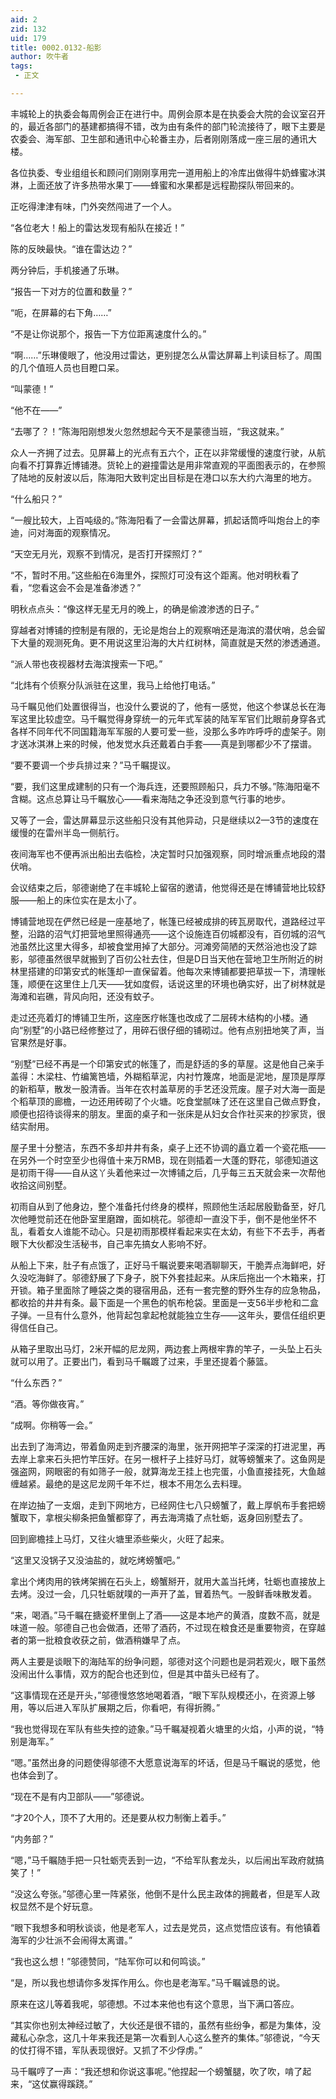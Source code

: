 ```yaml
---
aid: 2
zid: 132
uid: 179
title: 0002.0132-船影
author: 吹牛者
tags: 
 - 正文

---
```




  丰城轮上的执委会每周例会正在进行中。周例会原本是在执委会大院的会议室召开的，最近各部门的基建都搞得不错，改为由有条件的部门轮流接待了，眼下主要是农委会、海军部、卫生部和通讯中心轮番主办，后者刚刚落成一座三层的通讯大楼。

  各位执委、专业组组长和顾问们刚刚享用完一道用船上的冷库出做得牛奶蜂蜜冰淇淋，上面还放了许多热带水果丁——蜂蜜和水果都是远程勘探队带回来的。

  正吃得津津有味，门外突然闯进了一个人。

  “各位老大！船上的雷达发现有船队在接近！”

  陈的反映最快。“谁在雷达边？”

  两分钟后，手机接通了乐琳。

  “报告一下对方的位置和数量？”

  “呃，在屏幕的右下角……”

  “不是让你说那个，报告一下方位距离速度什么的。”

  “啊……”乐琳傻眼了，他没用过雷达，更别提怎么从雷达屏幕上判读目标了。周围的几个值班人员也目瞪口呆。

  “叫蒙德！”

  “他不在——”

  “去哪了？！”陈海阳刚想发火忽然想起今天不是蒙德当班，“我这就来。”

  众人一齐拥了过去。见屏幕上的光点有五六个，正在以非常缓慢的速度行驶，从航向看不打算靠近博铺港。货轮上的避撞雷达是用非常直观的平面图表示的，在参照了陆地的反射波以后，陈海阳大致判定出目标是在港口以东大约六海里的地方。

  “什么船只？”

  “一艘比较大，上百吨级的。”陈海阳看了一会雷达屏幕，抓起话筒呼叫炮台上的李迪，问对海面的观察情况。

  “天空无月光，观察不到情况，是否打开探照灯？”

  “不，暂时不用。”这些船在6海里外，探照灯可没有这个距离。他对明秋看了看，“您看这会不会是准备渗透？”

  明秋点点头：“像这样无星无月的晚上，的确是偷渡渗透的日子。”

  穿越者对博铺的控制是有限的，无论是炮台上的观察哨还是海滨的潜伏哨，总会留下大量的观测死角。更不用说这里沿海的大片红树林，简直就是天然的渗透通道。

  “派人带也夜视器材去海滨搜索一下吧。”

  “北炜有个侦察分队派驻在这里，我马上给他打电话。”

  马千瞩见他们处置很得当，也没什么要说的了，他有一感觉，他这个参谋总长在海军这里比较虚空。马千瞩觉得身穿统一的元年式军装的陆军军官们比眼前身穿各式各样不同年代不同国籍海军军服的人要可爱一些，没那么多咋咋呼呼的虚架子。刚才送冰淇淋上来的时候，他发觉水兵还戴着白手套——真是到哪都少不了摆谱。

  “要不要调一个步兵排过来？”马千瞩提议。

  “要，我们这里成建制的只有一个海兵连，还要照顾船只，兵力不够。”陈海阳毫不含糊。这点总算让马千瞩放心——看来海陆之争还没到意气行事的地步。

  又等了一会，雷达屏幕显示这些船只没有其他异动，只是继续以2—3节的速度在缓慢的在雷州半岛一侧航行。

  夜间海军也不便再派出船出去临检，决定暂时只加强观察，同时增派重点地段的潜伏哨。

  会议结束之后，邬德谢绝了在丰城轮上留宿的邀请，他觉得还是在博铺营地比较舒服——船上的床位实在是太小了。

  博铺营地现在俨然已经是一座基地了，帐篷已经被成排的砖瓦房取代，道路经过平整，沿路的沼气灯把营地里照得通亮——这个设施连百仞城都没有，百仞城的沼气池虽然比这里大得多，却被食堂用掉了大部分。河滩旁简陋的天然浴池也没了踪影，邬德虽然很早就搬到了百仞公社去住，但是D日当天他在营地卫生所附近的树林里搭建的印第安式的帐篷却一直保留着。他每次来博铺都要把草拔一下，清理帐篷，顺便在这里住上几天——犹如度假，话说这里的环境也确实好，出了树林就是海滩和岩礁，背风向阳，还没有蚊子。

  走过还亮着灯的博铺卫生所，这座医疗帐篷也改成了二层砖木结构的小楼。通向“别墅”的小路已经修整过了，用碎石很仔细的铺砌过。他有点别扭地笑了声，当官果然是好事。

  “别墅”已经不再是一个印第安式的帐篷了，而是舒适的多的草屋。这是他自己亲手盖得：木梁柱、竹编篱笆墙，外糊稻草泥，内衬竹篾席，地面是泥地，屋顶是厚厚的新稻草，散发一股清香。当年在农村盖草房的手艺还没荒废。屋子对大海一面是个稻草顶的廊檐，一边还用砖砌了个火塘。吃食堂腻味了还在这里自己做点野食，顺便也招待谈得来的朋友。里面的桌子和一张床是从妇女合作社买来的抄家货，很结实耐用。

  屋子里十分整洁，东西不多却井井有条，桌子上还不协调的矗立着一个瓷花瓶——在另外一个时空至少也得值十来万RMB，现在则插着一大蓬的野花，邬德知道这是初雨干得——自从这丫头着他来过一次博铺之后，几乎每三五天就会来一次帮他收拾这间别墅。

  初雨自从到了他身边，整个准备托付终身的模样，照顾他生活起居殷勤备至，好几次他睡觉前还在他卧室里磨蹭，面如桃花。邬德却一直没下手，倒不是他坐怀不乱，看着女人谁能不动心。只是初雨那模样看起来实在太幼，有些下不去手，再者眼下大伙都没生活秘书，自己率先搞女人影响不好。

  从船上下来，肚子有点饿了，正好马千瞩说要来喝酒聊聊天，干脆弄点海鲜吧，好久没吃海鲜了。邬德舒展了下身子，脱下外套挂起来。从床后拖出一个木箱来，打开锁。箱子里面除了睡袋之类的寝宿用品，还有一套完整的野外生存的应急物品，都收拾的井井有条。最下面是一个黑色的帆布枪袋。里面是一支56半步枪和二盒子弹。一旦有什么意外，他背起包拿起枪就能独立生存——这年头，要信任组织更得信任自己。

  从箱子里取出马灯，2米开幅的尼龙网，两边套上两根牢靠的竿子，一头坠上石头就可以用了。正要出门，看到马千瞩踱了过来，手里还提着个藤篮。

  “什么东西？”

  “酒。等你做夜宵。”

  “成啊。你稍等一会。”

  出去到了海湾边，带着鱼网走到齐腰深的海里，张开网把竿子深深的打进泥里，再去岸上拿来石头把竹竿压好。在另一根杆子上挂好马灯，就等螃蟹来了。这鱼网是强盗网，网眼密的有如筛子一般，就算海龙王挂上也完蛋，小鱼直接挂死，大鱼越缠越紧。最绝的是这尼龙网千年不烂，根本不用怎么去料理。

  在岸边抽了一支烟，走到下网地方，已经网住七八只螃蟹了，戴上厚帆布手套把螃蟹取下，拿根尖柳条把鱼蟹都穿了，再去海湾撬了点牡蛎，返身回别墅去了。

  回到廊檐挂上马灯，又往火塘里添些柴火，火旺了起来。

  “这里又没锅子又没油盐的，就吃烤螃蟹吧。”

  拿出个烤肉用的铁烤架搁在石头上，螃蟹掰开，就用大盖当托烤，牡蛎也直接放上去烤。没过一会，几只牡蛎就噗的一声开了盖，冒着热气。一股鲜香味散发着。

  “来，喝酒。”马千瞩在搪瓷杯里倒上了酒——这是本地产的黄酒，度数不高，就是味道一般。邬德自己也会做酒，还带了酒药，不过现在粮食还是重要物资，在穿越者的第一批粮食收获之前，做酒稍嫌早了点。

  两人主要是谈眼下的海陆军的纷争问题，邬德对这个问题也是洞若观火，眼下虽然没闹出什么事情，双方的配合也还到位，但是其中苗头已经有了。

  “这事情现在还是开头，”邬德慢悠悠地喝着酒，“眼下军队规模还小，在资源上够用，等以后进入军队扩展期之后，你看吧，有得折腾。”

  “我也觉得现在军队有些失控的迹象。”马千瞩凝视着火塘里的火焰，小声的说，“特别是海军。”

  “嗯。”虽然出身的问题使得邬德不大愿意说海军的坏话，但是马千瞩说的感觉，他也体会到了。

  “现在不是有内卫部队——”邬德说。

  “才20个人，顶不了大用的。还是要从权力制衡上着手。”

  “内务部？”

  “嗯，”马千瞩随手把一只牡蛎壳丢到一边，“不给军队套龙头，以后闹出军政府就搞笑了！”

  “没这么夸张。”邬德心里一阵紧张，他倒不是什么民主政体的拥戴者，但是军人政权显然不是个好玩意。

  “眼下我想多和明秋谈谈，他是老军人，过去是党员，这点觉悟应该有。有他镇着海军的少壮派不会闹得太离谱。”

  “我也这么想！”邬德赞同，“陆军你可以和何鸣谈。”

  “是，所以我也想请你多发挥作用么。你也是老海军。”马千瞩诚恳的说。

  原来在这儿等着我呢，邬德想。不过本来他也有这个意思，当下满口答应。

  “其实你也别太神经过敏了，大伙还是很不错的，虽然有些纷争，都是为集体，没藏私心杂念，这几十年来我还是第一次看到人心这么整齐的集体。”邬德说，“今天的仗打得不错，军队表现很好。又抓了不少俘虏。”

  马千瞩哼了一声：“我还想和你说这事呢。”他捏起一个螃蟹腿，吹了吹，啃了起来，“这仗赢得蹊跷。”


